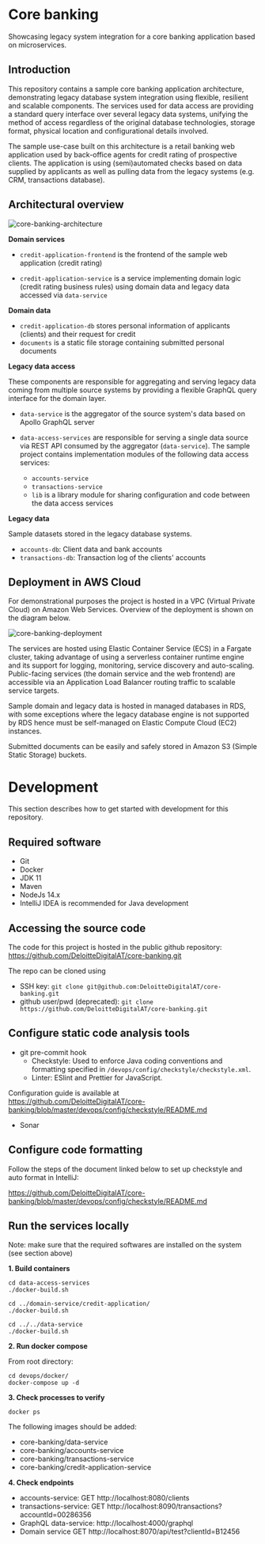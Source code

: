 # Core banking

Showcasing legacy system integration for a core banking application based on microservices. 

## Introduction

This repository contains a sample core banking application architecture, demonstrating legacy database system integration using flexible, resilient and scalable components. The services used for data access are providing a standard query interface over several legacy data systems, unifying the method of access regardless of the original database technologies, storage format, physical location and configurational details involved.

The sample use-case built on this architecture is a retail banking web application used by back-office agents for credit rating of prospective clients. The application is using (semi)automated checks based on data supplied by applicants as well as pulling data from the legacy systems (e.g. CRM, transactions database).

## Architectural overview

![core-banking-architecture](https://github.com/DeloitteDigitalAT/core-banking/blob/master/docs/core-banking-architecture.png)

**Domain services**

- `credit-application-frontend` is the frontend of the sample web application (credit rating)

- `credit-application-service` is a service implementing domain logic (credit rating business rules) using domain data and legacy data accessed via `data-service`

**Domain data**

- `credit-application-db` stores personal information of applicants (clients) and their request for credit
- `documents` is a static file storage containing submitted personal documents

**Legacy data access**

These components are responsible for aggregating and serving legacy data coming from multiple source systems by providing a flexible GraphQL query interface for the domain layer.

- `data-service` is the aggregator of the source system's data based on Apollo GraphQL server

- `data-access-services` are responsible for serving a single data source via REST API consumed by the aggregator (`data-service`). The sample project contains implementation modules of the following data access services:
  - `accounts-service` 
  - `transactions-service`
  - `lib` is a library module for sharing configuration and code between the data access services 

**Legacy data**

Sample datasets stored in the legacy database systems.
- `accounts-db`: Client data and bank accounts
- `transactions-db`: Transaction log of the clients' accounts

## Deployment in AWS Cloud

For demonstrational purposes the project is hosted in a VPC (Virtual Private Cloud) on Amazon Web Services. Overview of the deployment is shown on the diagram below.

![core-banking-deployment](https://github.com/DeloitteDigitalAT/core-banking/blob/master/docs/core-banking-deployment.png)

The services are hosted using Elastic Container Service (ECS) in a Fargate cluster, taking advantage of using a serverless container runtime engine and its support for logging, monitoring, service discovery and auto-scaling. Public-facing services (the domain service and the web frontend) are accessible via an Application Load Balancer routing traffic to scalable service targets.

Sample domain and legacy data is hosted in managed databases in RDS, with some exceptions where the legacy database engine is not supported by RDS hence must be self-managed on Elastic Compute Cloud (EC2) instances.

Submitted documents can be easily and safely stored in Amazon S3 (Simple Static Storage) buckets.

# Development

This section describes how to get started with development for this repository.

## Required software

- Git
- Docker
- JDK 11
- Maven
- NodeJs 14.x
- IntelliJ IDEA is recommended for Java development

## Accessing the source code

The code for this project is hosted in the public github repository:
https://github.com/DeloitteDigitalAT/core-banking.git

The repo can be cloned using
- SSH key: `git clone git@github.com:DeloitteDigitalAT/core-banking.git`
- github user/pwd (deprecated):
`git clone https://github.com/DeloitteDigitalAT/core-banking.git`


## Configure static code analysis tools
- git pre-commit hook
    - Checkstyle: Used to enforce Java coding conventions and formatting specified in `/devops/config/checkstyle/checkstyle.xml`. 
    - Linter: ESlint and Prettier for JavaScript. 

Configuration guide is available at https://github.com/DeloitteDigitalAT/core-banking/blob/master/devops/config/checkstyle/README.md

- Sonar

## Configure code formatting

Follow the steps of the document linked below to set up checkstyle and auto format in IntelliJ:

https://github.com/DeloitteDigitalAT/core-banking/blob/master/devops/config/checkstyle/README.md

## Run the services locally

Note: make sure that the required softwares are installed on the system (see section above)

**1. Build containers**

```
cd data-access-services
./docker-build.sh

cd ../domain-service/credit-application/
./docker-build.sh

cd ../../data-service
./docker-build.sh
```

**2. Run docker compose**

From root directory:
```
cd devops/docker/
docker-compose up -d
```
**3. Check processes to verify**
```
docker ps
```
The following images should be added:
- core-banking/data-service
- core-banking/accounts-service
- core-banking/transactions-service
- core-banking/credit-application-service

**4. Check endpoints**

- accounts-service: GET  http://localhost:8080/clients
- transactions-service: GET http://localhost:8090/transactions?accountId=00286356
- GraphQL data-service: http://localhost:4000/graphql
- Domain service GET http://localhost:8070/api/test?clientId=B12456